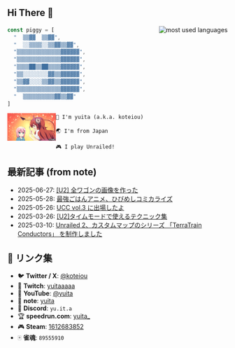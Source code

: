 ## Hi There :wave:
<img src="https://github-readme-stats.vercel.app/api/top-langs/?username=yuitaa&count_private=true&theme=react&layout=compact" alt="most used languages" align="right">

```js
const piggy = [
  "  ▒▒▓▓  ▒▒▓▓",
  "  ░░▒▒▒▒░░▒▒▓▓▒▒▓▓",
  "▒▒▒▒▒▒▒▒▒▒▒▒▒▒▓▓▓▓▓▓",
  "▒▒▒▒▒▒▒▒▒▒▒▒▒▒▓▓▓▓▓▓",
  "▒▒▒▒██▒▒██▒▒▒▒▓▓▓▓▓▓",
  "▒▒░░░░░░░░▓▓▒▒▓▓▓▓▓▓",
  "▒▒▓▓░░░░▒▒▓▓▒▒▓▓▓▓▓▓",
  "▒▒▒▒▒▒▒▒▒▒▒▒▒▒▓▓▓▓▓▓",
  "  ▒▒▒▒▒▒▒▒▒▒▓▓▒▒▓▓"
]
```

<a href="https://www.tbs.co.jp/anime/machikado/special/gifstamp.html" target="_blank">
    <img src="pechiko.gif" alt="ぺちこぺちこ" width="22%" align="left">
</a>

```
🐷 I'm yuita (a.k.a. koteiou)

🌏 I'm from Japan

🎮 I play Unrailed!
```
## 最新記事 (from note)
<!-- BLOG-POST-LIST:START -->
- 2025-06-27: [[U2] 全ワゴンの画像を作った](https://note.com/yuita/n/nbf279006f8b0)
- 2025-05-28: [最強ごはんアニメ、ひびめしコミカライズ](https://note.com/yuita/n/nd7cb840271cb)
- 2025-05-26: [UCC vol.3 に出場したよ](https://note.com/yuita/n/nfe69a823ffbf)
- 2025-03-26: [[U2]タイムモードで使えるテクニック集](https://note.com/yuita/n/na791f9850e06)
- 2025-03-10: [Unrailed 2、カスタムマップのシリーズ 「TerraTrain Conductors」 を制作しました](https://note.com/yuita/n/nd9b5191c3075)<!-- BLOG-POST-LIST:END -->

## 🔗 リンク集
- 🐦 **Twitter / X**: [@koteiou](https://twitter.com/koteiou)
- 🎥 **Twitch**: [yuitaaaaa](https://www.twitch.tv/yuitaaaaa)
- 📼 **YouTube**: [@yuita](https://www.youtube.com/@yuita)
- 📖 **note**: [yuita](https://note.com/yuita)
- 💬 **Discord**: `yu.it.a`
- 🏆 **speedrun.com**: [yuita_](https://www.speedrun.com/ja-JP/users/yuita_)
- 🎮 **Steam**: [1612683852](https://steamcommunity.com/profiles/76561199572949580/)
- 🀄 **雀魂**: `89555910`
